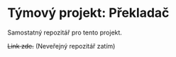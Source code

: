 # Týmový projekt: Překladač

Samostatný repozitář pro tento projekt.

~~Link zde.~~ (Neveřejný repozitář zatím)

